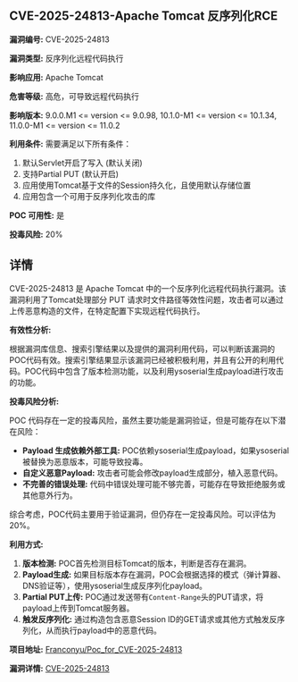 ## CVE-2025-24813-Apache Tomcat 反序列化RCE

**漏洞编号:** CVE-2025-24813

**漏洞类型:** 反序列化远程代码执行

**影响应用:** Apache Tomcat

**危害等级:** 高危，可导致远程代码执行

**影响版本:** 9.0.0.M1 <= version <= 9.0.98, 10.1.0-M1 <= version <= 10.1.34, 11.0.0-M1 <= version <= 11.0.2

**利用条件:** 需要满足以下所有条件：
1.  默认Servlet开启了写入 (默认关闭)
2.  支持Partial PUT (默认开启)
3.  应用使用Tomcat基于文件的Session持久化，且使用默认存储位置
4.  应用包含一个可用于反序列化攻击的库

**POC 可用性:** 是

**投毒风险:** 20%

## 详情

CVE-2025-24813 是 Apache Tomcat 中的一个反序列化远程代码执行漏洞。该漏洞利用了Tomcat处理部分 PUT 请求时文件路径等效性问题，攻击者可以通过上传恶意构造的文件，在特定配置下实现远程代码执行。

**有效性分析:**

根据漏洞库信息、搜索引擎结果以及提供的漏洞利用代码，可以判断该漏洞的POC代码有效。搜索引擎结果显示该漏洞已经被积极利用，并且有公开的利用代码。POC代码中包含了版本检测功能，以及利用ysoserial生成payload进行攻击的功能。

**投毒风险分析:**

POC 代码存在一定的投毒风险，虽然主要功能是漏洞验证，但是可能存在以下潜在风险：
*   **Payload 生成依赖外部工具:**  POC依赖ysoserial生成payload，如果ysoserial被替换为恶意版本，可能导致投毒。
*   **自定义恶意Payload:**  攻击者可能会修改payload生成部分，植入恶意代码。
*   **不完善的错误处理:** 代码中错误处理可能不够完善，可能存在导致拒绝服务或其他意外行为。

综合考虑，POC代码主要用于验证漏洞，但仍存在一定投毒风险。可以评估为20%。

**利用方式:**

1.  **版本检测:**  POC首先检测目标Tomcat的版本，判断是否存在漏洞。
2.  **Payload生成:**  如果目标版本存在漏洞，POC会根据选择的模式（弹计算器、DNS验证等），使用ysoserial生成反序列化payload。
3.  **Partial PUT上传:**  POC通过发送带有`Content-Range`头的PUT请求，将payload上传到Tomcat服务器。
4.  **触发反序列化:**  通过构造包含恶意Session ID的GET请求或其他方式触发反序列化，从而执行payload中的恶意代码。

**项目地址:** [Franconyu/Poc_for_CVE-2025-24813](https://github.com/Franconyu/Poc_for_CVE-2025-24813)

**漏洞详情:** [CVE-2025-24813](https://nvd.nist.gov/vuln/detail/CVE-2025-24813)